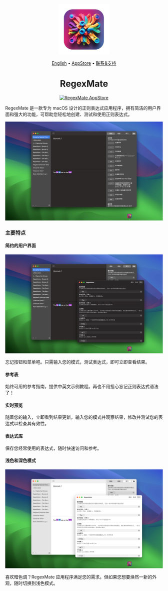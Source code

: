 <div align="center">
	<br />
	<br />
	<img src="./assets/logo.png" alt="RegexMate LOGO" width="160" height="160">
  <p>
		<a href="./README.md">English</a> • 
    <a target="_blank" href="https://apps.apple.com/app/regex-mate/id6479819388">AppStore</a> • 
		<a target="_blank" href="https://wangchujiang.com/#/contact">联系&支持</a>
  </p>
	<h1>RegexMate</h1>
  <!--rehype:style=border: 0;-->
  <p>
    <a target="_blank" href="https://apps.apple.com/app/regex-mate/id6479819388" title="RegexMate AppStore"><img alt="RegexMate AppStore" src="https://tools.applemediaservices.com/api/badges/download-on-the-mac-app-store/black/en-us?size=250x83&amp;releaseDate=1705968000" height="51">
    </a>
  </p>
</div>

RegexMate 是一款专为 macOS 设计的正则表达式应用程序，拥有简洁的用户界面和强大的功能，可帮助您轻松地创建、测试和使用正则表达式。

![RegexMate screenshots-1](./assets/screenshots-1-cn.png)

### 主要特点

#### 简约的用户界面

![RegexMate screenshots-2](./assets/screenshots-2-cn.png)

忘记按钮和菜单吧。只需输入您的模式，测试表达式，即可立即查看结果。

#### 参考表

始终可用的参考指南，提供中英文示例教程。再也不用担心忘记正则表达式语法了！

#### 实时预览

随着您的输入，立即看到结果更新。输入您的模式并观察结果，修改并测试您的表达式以检查其有效性。

#### 表达式库

保存您经常使用的表达式，随时快速访问和参考。

#### 浅色和深色模式

![RegexMate screenshots-3](./assets/screenshots-3-cn.png)

喜欢暗色调？RegexMate 应用程序满足您的需求。但如果您想要焕然一新的外观，随时切换到浅色模式。
